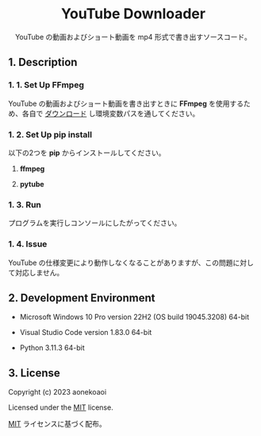<!--
  1. 過去に作成した README.md を基に作成する。
  2. 書き方を統一する。
  3. 英語の文章内に短縮形を使用しない。
  4. カラーコードは小文字英数字を使用する。
  5. 日本語の文章内に英単語を挿入するときは、半角スペースを英単語の前後に挿入する。またハイパーリンクも同様にする。
  6. 英語および日本語の語順のならびを意識する。しかし使用頻度の高い単語および、流れがおかしくなる単語はこの通りではない。
-->

<div align="center">
  <h1>YouTube Downloader</h1>
  <p>YouTube の動画およびショート動画を mp4 形式で書き出すソースコード。</p>
</div>

## 1. Description

### 1. 1. Set Up FFmpeg

YouTube の動画およびショート動画を書き出すときに **FFmpeg** を使用するため、各自で [ダウンロード](https://ffmpeg.org/download.html) し環境変数パスを通してください。

### 1. 2. Set Up pip install

以下の2つを **pip** からインストールしてください。

1. **ffmpeg**

2. **pytube**

### 1. 3. Run

プログラムを実行しコンソールにしたがってください。

### 1. 4. Issue

YouTube の仕様変更により動作しなくなることがありますが、この問題に対して対応しません。

## 2. Development Environment

- Microsoft Windows 10 Pro version 22H2 (OS build 19045.3208) 64-bit

- Visual Studio Code version 1.83.0 64-bit

- Python 3.11.3 64-bit

## 3. License

Copyright (c) 2023 aonekoaoi

Licensed under the [MIT](https://github.com/aonekoaoi/YTDownloader/blob/main/LICENSE.txt) license.

[MIT](https://github.com/aonekoaoi/YTDownloader/blob/main/LICENSE_ja.txt) ライセンスに基づく配布。
